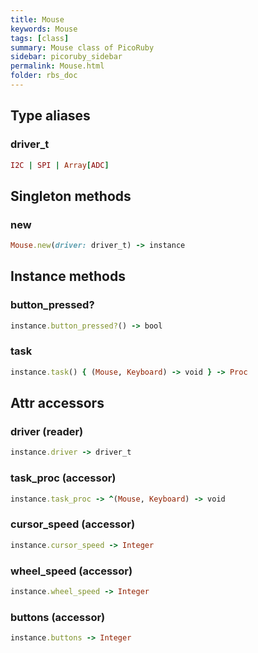 ```yaml
---
title: Mouse
keywords: Mouse
tags: [class]
summary: Mouse class of PicoRuby
sidebar: picoruby_sidebar
permalink: Mouse.html
folder: rbs_doc
---
```

## Type aliases
### driver_t
```ruby
I2C | SPI | Array[ADC]
```
## Singleton methods
### new

```ruby
Mouse.new(driver: driver_t) -> instance
```
## Instance methods
### button_pressed?

```ruby
instance.button_pressed?() -> bool
```
### task

```ruby
instance.task() { (Mouse, Keyboard) -> void } -> Proc
```
## Attr accessors
### driver (reader)
```ruby
instance.driver -> driver_t
```
### task_proc (accessor)
```ruby
instance.task_proc -> ^(Mouse, Keyboard) -> void
```
### cursor_speed (accessor)
```ruby
instance.cursor_speed -> Integer
```
### wheel_speed (accessor)
```ruby
instance.wheel_speed -> Integer
```
### buttons (accessor)
```ruby
instance.buttons -> Integer
```
